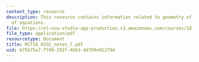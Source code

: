 ```yaml
---
content_type: resource
description: This resource contains information related to geometry of linear systems
  of equations.
file: https://ol-ocw-studio-app-production.s3.amazonaws.com/courses/18-02sc-multivariable-calculus-fall-2010/b75b75a77749292f4bb34d709e91379d_MIT18_02SC_notes_7.pdf
file_type: application/pdf
resourcetype: Document
title: MIT18_02SC_notes_7.pdf
uid: b75b75a7-7749-292f-4bb3-4d709e91379d
---
```

